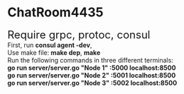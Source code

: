 # ChatRoom4435  
<font size=5>Require grpc, protoc, consul</font>  
First, run **consul agent -dev**,   
Use make file: **make dep**, **make**  
Run the following commands in three different terminals:  
**go run server/server.go "Node 1" :5000 localhost:8500**  
**go run server/server.go "Node 2" :5001 localhost:8500**  
**go run server/server.go "Node 3" :5002 localhost:8500**  
